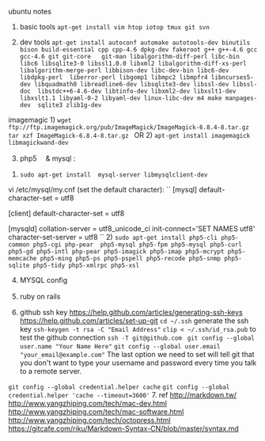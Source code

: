 ubuntu notes
1. basic tools
`apt-get install vim htop iotop tmux git svn `

2. dev tools
`apt-get install autoconf automake autotools-dev binutils bison build-essential cpp cpp-4.6 dpkg-dev fakeroot g++ g++-4.6 gcc gcc-4.6 git git-core   git-man libalgorithm-diff-perl libc-bin libc6 libsqlite3-0 libssl1.0.0 libxml2 libalgorithm-diff-xs-perl libalgorithm-merge-perl libbison-dev libc-dev-bin libc6-dev libdpkg-perl  liberror-perl libgomp1 libmpc2 libmpfr4 libncurses5-dev libquadmath0 libreadline6-dev libsqlite3-dev libssl-dev libssl-doc  libstdc++6-4.6-dev libtinfo-dev libxml2-dev libxslt1-dev libxslt1.1 libyaml-0-2 libyaml-dev linux-libc-dev m4 make manpages-dev  sqlite3 zlib1g-dev`

imagemagic 
    1) 
    `wget ftp://ftp.imagemagick.org/pub/ImageMagick/ImageMagick-6.8.4-8.tar.gz
    tar xzf ImageMagick-6.8.4-8.tar.gz
    `
OR 
    2) `apt-get install imagemagick libmagickwand-dev`


3. php5 　& mysql :
1) `sudo apt-get install  mysql-server libmysqlclient-dev `

vi /etc/mysql/my.cnf (set the default character):
``
[mysql]
default-character-set = utf8

[client]
default-character-set = utf8

[mysqld]
collation-server = utf8_unicode_ci
init-connect='SET NAMES utf8'
character-set-server = utf8
``
2) `sudo apt-get install php5-cli php5-common php5-cgi php-pear  php5-mysql php5-fpm php5-mysql php5-curl php5-gd php5-intl php-pear php5-imagick php5-imap php5-mcrypt php5-memcache php5-ming php5-ps php5-pspell php5-recode php5-snmp php5-sqlite php5-tidy php5-xmlrpc php5-xsl`


4. MYSQL config
    
5. ruby on rails　

6. github  ssh  key 
https://help.github.com/articles/generating-ssh-keys 
https://help.github.com/articles/set-up-git
`cd ~/.ssh`
generate the ssh key 
`ssh-keygen -t rsa -C "Email Address"`
`clip < ~/.ssh/id_rsa.pub`
to test the github connection
`ssh -T git@github.com `
`git config --global user.name "Your Name Here"`
`git config --global user.email "your_email@example.com"`
The last option we need to set will tell git that you don't want to type your username and password every time you talk to a remote server.

`git config --global credential.helper cache`
`git config --global credential.helper 'cache --timeout=3600'`
7. ref
http://markdown.tw/
http://www.yangzhiping.com/tech/mac-dev.html
http://www.yangzhiping.com/tech/mac-software.html
http://www.yangzhiping.com/tech/octopress.html
https://gitcafe.com/riku/Markdown-Syntax-CN/blob/master/syntax.md
